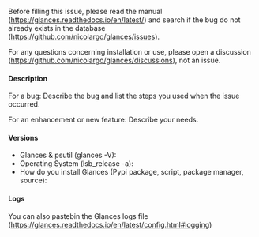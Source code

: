 Before filling this issue, please read the manual (https://glances.readthedocs.io/en/latest/) and search if the bug do not already exists in the database (https://github.com/nicolargo/glances/issues).

For any questions concerning installation or use, please open a discussion (https://github.com/nicolargo/glances/discussions), not an issue.

#### Description

For a bug: Describe the bug and list the steps you used when the issue occurred.

For an enhancement or new feature: Describe your needs.

#### Versions

* Glances & psutil (glances -V):
* Operating System (lsb_release -a):
* How do you install Glances (Pypi package, script, package manager, source):

#### Logs

You can also pastebin the Glances logs file (https://glances.readthedocs.io/en/latest/config.html#logging)
